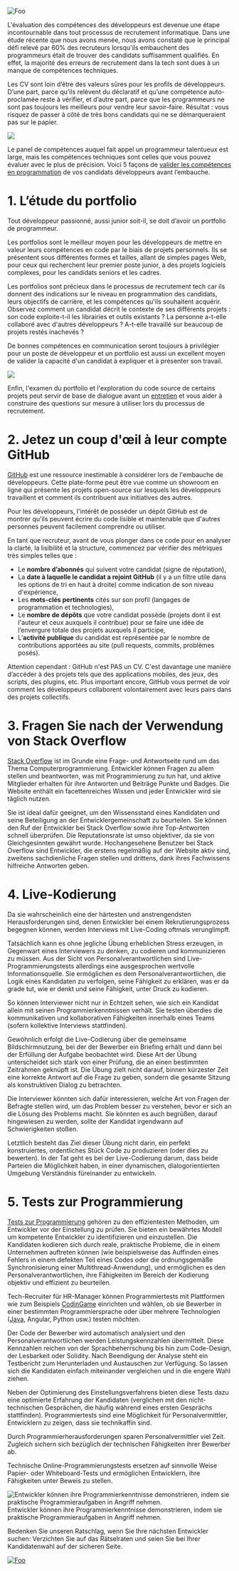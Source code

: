 ![Foo](https://w1.codingame.com/work/wp-content/uploads/2018/07/rsz_1tough-mudder-challenge_2.jpg)

L'évaluation des compétences des développeurs est devenue une étape incontournable dans tout processus de recrutement informatique. Dans une étude récente que nous avons menée, nous avons constaté que le principal défi relevé par 60% des recruteurs lorsqu'ils embauchent des programmeurs était de trouver des candidats suffisamment qualifiés. En effet, la majorité des erreurs de recrutement dans la tech sont dues à un manque de compétences techniques.


Les CV sont loin d’être des valeurs sûres pour les profils de développeurs. D’une part, parce qu’ils relèvent du déclaratif et qu’une compétence auto-proclamée reste à vérifier, et d’autre part, parce que les programmeurs ne sont pas toujours les meilleurs pour vendre leur savoir-faire. Résultat : vous risquez de passer à côté de très bons candidats qui ne se démarqueraient pas sur le papier. 

[<img src="https://w1.codingame.com/work/wp-content/uploads/2019/04/CTA_03-2.jpg">](https://www.codingame.com/work/offers/screening/)

Le panel de compétences auquel fait appel un programmeur talentueux est large, mais les compétences techniques sont celles que vous pouvez évaluer avec le plus de précision. Voici 5 façons de [valider les compétences en programmation](https://www.codingame.com/work/guide-how-to-test-developers/) de vos candidats développeurs avant l’embauche.


# 1. L’étude du portfolio

Tout développeur passionné, aussi junior soit-il, se doit d’avoir un portfolio de programmeur.

Les portfolios sont le meilleur moyen pour les développeurs de mettre en valeur leurs compétences en code par le biais de projets personnels. Ils se présentent sous différentes formes et tailles, allant de simples pages Web, pour ceux qui recherchent leur premier poste junior, à des projets logiciels complexes, pour les candidats seniors et les cadres.

Les portfolios sont précieux dans le processus de recrutement tech car ils donnent des indications sur le niveau en programmation des candidats, leurs objectifs de carrière, et les compétences qu'ils souhaitent acquérir. Observez comment un candidat décrit le contexte de ses différents projets : son code exploite-t-il les librairies et outils existants ? La personne a-t-elle collaboré avec d'autres développeurs ? A-t-elle travaillé sur beaucoup de projets restés inachevés ?

De bonnes compétences en communication seront toujours à privilégier pour un poste de développeur et un portfolio est aussi un excellent moyen de valider la capacité d'un candidat à expliquer et à présenter son travail.

![](https://w2.codingame.com/work/wp-content/uploads/2018/07/binoculars-100590_640-1-1.jpg)

Enfin, l'examen du portfolio et l'exploration du code source de certains projets peut servir de base de dialogue avant un [entretien](https://www.codingame.com/work/blog/top-10-interview-questions-for-developers-to-help-you-find-the-one/) et vous aider à construire des questions sur mesure à utiliser lors du processus de recrutement.


# 2. Jetez un coup d'œil à leur compte GitHub

[GitHub](https://github.com/) est une ressource inestimable à considérer lors de l'embauche de développeurs. Cette plate-forme peut être vue comme un showroom en ligne qui présente les projets open-source sur lesquels les développeurs travaillent et comment ils contribuent aux initiatives des autres.

Pour les développeurs, l'intérêt de posséder un dépôt GitHub est de montrer qu'ils peuvent écrire du code lisible et maintenable que d'autres personnes peuvent facilement comprendre ou utiliser.

En tant que recruteur, avant de vous plonger dans ce code pour en analyser la clarté, la lisibilité et la structure, commencez par vérifier des métriques très simples telles que :

- Le **nombre d’abonnés** qui suivent votre candidat (signe de réputation),
- La **date à laquelle le candidat a rejoint GitHub** (il y a un filtre utile dans les options de tri en haut à droite) comme indication de son niveau d'expérience,
- Les **mots-clés pertinents** cités sur son profil (langages de programmation et technologies),
- Le **nombre de dépôts** que votre candidat possède (projets dont il est l'auteur et ceux auxquels il contribue) pour se faire une idée de l’envergure totale des projets auxquels il participe,
- L’**activité publique** du candidat est représentée par le nombre de contributions apportées au site (pull requests, commits, problèmes posés).

Attention cependant : GitHub n'est PAS un CV. C'est davantage une manière d’accéder à des projets tels que des applications mobiles, des jeux, des scripts, des plugins, etc. Plus important encore, GitHub vous permet de voir comment les développeurs collaborent volontairement avec leurs pairs dans des projets collectifs.


# 3. Fragen Sie nach der Verwendung von Stack Overflow

[Stack Overflow](https://stackoverflow.com/) ist im Grunde eine Frage- und Antwortseite rund um das Thema Computerprogrammierung.
Entwickler können Fragen zu allem stellen und beantworten, was mit Programmierung zu tun hat, und aktive Mitglieder erhalten für ihre Antworten und Beiträge Punkte und Badges. Die Website enthält ein facettenreiches Wissen und jeder Entwickler wird sie täglich nutzen.

Sie ist ideal dafür geeignet, um den Wissensstand eines Kandidaten und seine Beteiligung an der Entwicklergemeinschaft zu beurteilen. Sie können den Ruf der Entwickler bei Stack Overflow sowie ihre Top-Antworten schnell überprüfen.
Die Reputationsrate ist umso objektiver, da sie von Gleichgesinnten gewährt wurde. Hochangesehene Benutzer bei Stack Overflow sind Entwickler, die erstens regelmäßig auf der Website aktiv sind, zweitens sachdienliche Fragen stellen und drittens, dank ihres Fachwissens hilfreiche Antworten geben.

# 4. Live-Kodierung

Da sie wahrscheinlich eine der härtesten und anstrengendsten Herausforderungen sind, denen Entwickler bei einem Rekrutierungsprozess begegnen können, werden Interviews mit Live-Coding oftmals verunglimpft.

Tatsächlich kann es ohne jegliche Übung erheblichen Stress erzeugen, in Gegenwart eines Interviewers zu denken, zu codieren und kommunizieren zu müssen. Aus der Sicht von Personalverantwortlichen sind Live-Programmierungstests allerdings eine ausgesprochen wertvolle Informationsquelle. Sie ermöglichen es dem Personalverantwortlichen, die Logik eines Kandidaten zu verfolgen, seine Fähigkeit zu erklären, was er da grade tut, wie er denkt und seine Fähigkeit, unter Druck zu kodieren.

So können Interviewer nicht nur in Echtzeit sehen, wie sich ein Kandidat allein mit seinen Programmierkenntnissen verhält. Sie testen überdies die kommunikativen und kollaborativen Fähigkeiten innerhalb eines Teams (sofern kollektive Interviews stattfinden).

Gewöhnlich erfolgt die Live-Codierung über die gemeinsame Bildschirmnutzung, bei der der Bewerber ein Briefing erhält und dann bei der Erfüllung der Aufgabe beobachtet wird. Diese Art der Übung unterscheidet sich stark von einer Prüfung, die an einen bestimmten Zeitrahmen geknüpft ist. Die Übung zielt nicht darauf, binnen kürzester Zeit eine korrekte Antwort auf die Frage zu geben, sondern die gesamte Sitzung als konstruktiven Dialog zu betrachten.

Die Interviewer könnten sich dafür interessieren, welche Art von Fragen der Befragte stellen wird, um das Problem besser zu verstehen, bevor er sich an die Lösung des Problems macht. Sie könnten es auch begrüßen, darauf hingewiesen zu werden, sollte der Kandidat irgendwann auf Schwierigkeiten stoßen.

Letztlich besteht das Ziel dieser Übung nicht darin, ein perfekt konstruiertes, ordentliches Stück Code zu produzieren (oder dies zu bewerten). In der Tat geht es bei der Live-Codierung darum, dass beide Parteien die Möglichkeit haben, in einer dynamischen, dialogorientierten Umgebung Verständnis füreinander zu entwickeln.

# 5. Tests zur Programmierung

[Tests zur Programmierung](https://www.codingame.com/work/solutions/coding-skill-assessment/) gehören zu den effizientesten Methoden, um Entwickler vor der Einstellung zu prüfen.
Sie bieten ein bewährtes Modell um kompetente Entwickler zu identifizieren und einzustellen. Die Kandidaten kodieren sich durch reale, praktische Probleme, die in einem Unternehmen auftreten können (wie beispielsweise das Auffinden eines Fehlers in einem defekten Teil eines Codes oder die ordnungsgemäße Synchronisierung einer Multithread-Anwendung), und ermöglichen es den Personalverantwortlichen, ihre Fähigkeiten im Bereich der Kodierung objektiv und effizient zu beurteilen.

Tech-Recruiter für HR-Manager können Programmiertests mit Plattformen wie zum Beispiels [CodinGame](https://www.codingame.com/work/solutions/coding-skill-assessment/) einrichten und wählen, ob sie Bewerber in einer bestimmten Programmiersprache oder über mehrere Technologien ([Java](https://www.codingame.com/work/java-interview-questions/), Angular, Python usw.) testen möchten.

Der Code der Bewerber wird automatisch analysiert und den Personalverantwortlichen werden Leistungskennzahlen übermittelt. Diese Kennzahlen reichen von der Sprachbeherrschung bis hin zum Code-Design, der Lesbarkeit oder Solidity. Nach Beendigung der Analyse steht ein Testbericht zum Herunterladen und Austauschen zur Verfügung. So lassen sich die Kandidaten einfach miteinander vergleichen und in die engere Wahl ziehen.

Neben der Optimierung des Einstellungsverfahrens bieten diese Tests dazu eine optimierte Erfahrung der Kandidaten (verglichen mit den nicht-technischen Gesprächen, die häufig während eines ersten Gesprächs stattfinden). Programmiertests sind eine Möglichkeit für Personalvermittler, Entwicklern zu zeigen, dass sie technikaffin sind.

Durch Programmierherausforderungen sparen Personalvermittler viel Zeit. Zugleich sichern sich bezüglich der technischen Fähigkeiten ihrer Bewerber ab. 

Technische Online-Programmierungstests ersetzen auf sinnvolle Weise Papier- oder Whiteboard-Tests und ermöglichen Entwicklern, ihre Fähigkeiten unter Beweis zu stellen.

![Entwickler können ihre Programmierkenntnisse demonstrieren, indem sie praktische Programmieraufgaben in Angriff nehmen.](https://w2.codingame.com/work/wp-content/uploads/2018/07/hand-holding-puzzle-piece-1.jpg)
Entwickler können ihre Programmierkenntnisse demonstrieren, indem sie praktische Programmieraufgaben in Angriff nehmen.

Bedenken Sie unseren Ratschlag, wenn Sie Ihre nächsten Entwickler suchen: Verzichten Sie auf das Rätselraten und seien Sie bei Ihrer Kandidatenwahl auf der sicheren Seite.

[![Foo](https://iili.io/HT9Wv.png)](https://www.codingame.com/work/solutions/coding-skill-assessment/)
